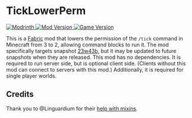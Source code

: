 # TickLowerPerm

[![Modrinth](https://img.shields.io/badge/Modrinth-gray?logo=modrinth) ![Mod Version](https://img.shields.io/modrinth/v/4ShukODo) ![Game Version](https://img.shields.io/modrinth/game-versions/4ShukODo)](https://modrinth.com/mod/ticklowerperm)

This is a [Fabric](https://fabricmc.net/) mod that lowers the permission of the `/tick` command in Minecraft from 3 to 2, allowing command blocks to 
run it. The mod specifically targets snapshot [23w43b](https://minecraft.wiki/w/Java_Edition_23w43b), but it may be updated to future snapshots when they are 
released. This mod has no dependencies. It is required to run server side, but is optional client side. (Clients without this mod can connect to servers with this mod.) Additionally, it is required for single player worlds.

## Credits

Thank you to @Linguardium for their [help with mixins](https://discord.com/channels/507304429255393322/807617700734042122/1168716370159079524).
